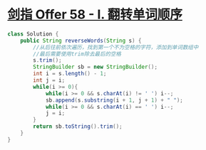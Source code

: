 # [剑指 Offer 58 - I. 翻转单词顺序](https://leetcode-cn.com/problems/fan-zhuan-dan-ci-shun-xu-lcof/)

```java
class Solution {
    public String reverseWords(String s) {
        //从后往前依次遍历，找到第一个不为空格的字符，添加到单词数组中
        //最后需要使用trim除去最后的空格
        s.trim();
        StringBuilder sb = new StringBuilder();
        int i = s.length() - 1;
        int j = i;
        while(i >= 0){
            while(i >= 0 && s.charAt(i) != ' ') i--;
            sb.append(s.substring(i + 1, j + 1) + " ");
            while(i >= 0 && s.charAt(i) == ' ') i--;
            j = i;
        }
        return sb.toString().trim();
    }
}
```

